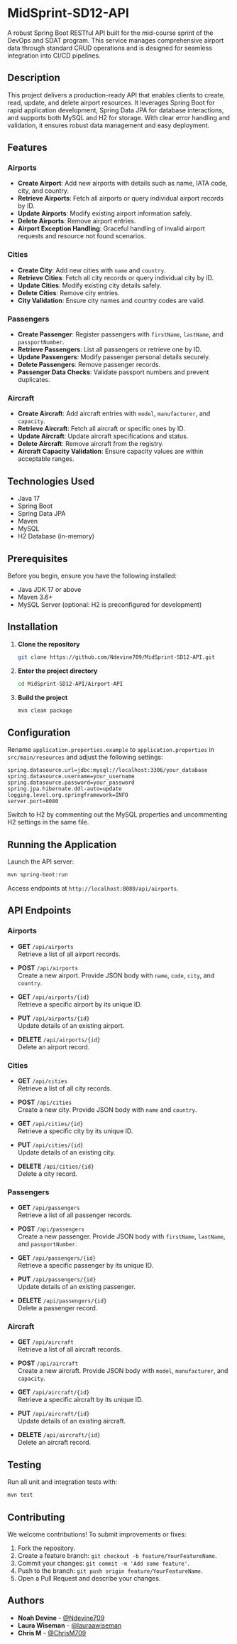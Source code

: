 
# MidSprint-SD12-API

A robust Spring Boot RESTful API built for the mid-course sprint of the DevOps and SDAT program. This service manages comprehensive airport data through standard CRUD operations and is designed for seamless integration into CI/CD pipelines.

## Description

This project delivers a production-ready API that enables clients to create, read, update, and delete airport resources. It leverages Spring Boot for rapid application development, Spring Data JPA for database interactions, and supports both MySQL and H2 for storage. With clear error handling and validation, it ensures robust data management and easy deployment.

## Features

### Airports

- **Create Airport**: Add new airports with details such as name, IATA code, city, and country.
- **Retrieve Airports**: Fetch all airports or query individual airport records by ID.
- **Update Airports**: Modify existing airport information safely.
- **Delete Airports**: Remove airport entries.
- **Airport Exception Handling**: Graceful handling of invalid airport requests and resource not found scenarios.

### Cities

- **Create City**: Add new cities with `name` and `country`.
- **Retrieve Cities**: Fetch all city records or query individual city by ID.
- **Update Cities**: Modify existing city details safely.
- **Delete Cities**: Remove city entries.
- **City Validation**: Ensure city names and country codes are valid.

### Passengers

- **Create Passenger**: Register passengers with `firstName`, `lastName`, and `passportNumber`.
- **Retrieve Passengers**: List all passengers or retrieve one by ID.
- **Update Passengers**: Modify passenger personal details securely.
- **Delete Passengers**: Remove passenger records.
- **Passenger Data Checks**: Validate passport numbers and prevent duplicates.

### Aircraft

- **Create Aircraft**: Add aircraft entries with `model`, `manufacturer`, and `capacity`.
- **Retrieve Aircraft**: Fetch all aircraft or specific ones by ID.
- **Update Aircraft**: Update aircraft specifications and status.
- **Delete Aircraft**: Remove aircraft from the registry.
- **Aircraft Capacity Validation**: Ensure capacity values are within acceptable ranges.

## Technologies Used

- Java 17
- Spring Boot
- Spring Data JPA
- Maven
- MySQL
- H2 Database (in-memory)

## Prerequisites

Before you begin, ensure you have the following installed:

- Java JDK 17 or above
- Maven 3.6+
- MySQL Server (optional: H2 is preconfigured for development)

## Installation

1. **Clone the repository**

   ```bash
   git clone https://github.com/Ndevine709/MidSprint-SD12-API.git
   ```

2. **Enter the project directory**

   ```bash
   cd MidSprint-SD12-API/Airport-API
   ```

3. **Build the project**

   ```bash
   mvn clean package
   ```

## Configuration

Rename `application.properties.example` to `application.properties` in `src/main/resources` and adjust the following settings:

```properties
spring.datasource.url=jdbc:mysql://localhost:3306/your_database
spring.datasource.username=your_username
spring.datasource.password=your_password
spring.jpa.hibernate.ddl-auto=update
logging.level.org.springframework=INFO
server.port=8080
```

Switch to H2 by commenting out the MySQL properties and uncommenting H2 settings in the same file.

## Running the Application

Launch the API server:

```bash
mvn spring-boot:run
```

Access endpoints at `http://localhost:8080/api/airports`.

## API Endpoints

### Airports

- **GET** `/api/airports`  
  Retrieve a list of all airport records.

- **POST** `/api/airports`  
  Create a new airport. Provide JSON body with `name`, `code`, `city`, and `country`.

- **GET** `/api/airports/{id}`  
  Retrieve a specific airport by its unique ID.

- **PUT** `/api/airports/{id}`  
  Update details of an existing airport.

- **DELETE** `/api/airports/{id}`  
  Delete an airport record.

### Cities

- **GET** `/api/cities`  
  Retrieve a list of all city records.

- **POST** `/api/cities`  
  Create a new city. Provide JSON body with `name` and `country`.

- **GET** `/api/cities/{id}`  
  Retrieve a specific city by its unique ID.

- **PUT** `/api/cities/{id}`  
  Update details of an existing city.

- **DELETE** `/api/cities/{id}`  
  Delete a city record.

### Passengers

- **GET** `/api/passengers`  
  Retrieve a list of all passenger records.

- **POST** `/api/passengers`  
  Create a new passenger. Provide JSON body with `firstName`, `lastName`, and `passportNumber`.

- **GET** `/api/passengers/{id}`  
  Retrieve a specific passenger by its unique ID.

- **PUT** `/api/passengers/{id}`  
  Update details of an existing passenger.

- **DELETE** `/api/passengers/{id}`  
  Delete a passenger record.

### Aircraft

- **GET** `/api/aircraft`  
  Retrieve a list of all aircraft records.

- **POST** `/api/aircraft`  
  Create a new aircraft. Provide JSON body with `model`, `manufacturer`, and `capacity`.

- **GET** `/api/aircraft/{id}`  
  Retrieve a specific aircraft by its unique ID.

- **PUT** `/api/aircraft/{id}`  
  Update details of an existing aircraft.

- **DELETE** `/api/aircraft/{id}`  
  Delete an aircraft record.

## Testing

Run all unit and integration tests with:

```bash
mvn test
```

## Contributing

We welcome contributions! To submit improvements or fixes:

1. Fork the repository.  
2. Create a feature branch: `git checkout -b feature/YourFeatureName`.  
3. Commit your changes: `git commit -m 'Add some feature'`.  
4. Push to the branch: `git push origin feature/YourFeatureName`.  
5. Open a Pull Request and describe your changes.

## Authors

- **Noah Devine** - [@Ndevine709](https://github.com/Ndevine709)  
- **Laura Wiseman** - [@lauraawiseman](https://github.com/lauraawiseman)
- **Chris M** - [@ChrisM709](https://github.com/ChrisM709)  
